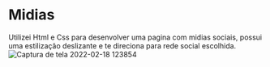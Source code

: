 # Midias
Utilizei Html e Css para desenvolver uma pagina com midias sociais, possui uma estilização deslizante e te direciona para rede social escolhida. 
![Captura de tela 2022-02-18 123854](https://user-images.githubusercontent.com/88855179/154714533-48916795-860e-435f-8c48-2797b1aaf011.png)
